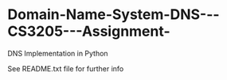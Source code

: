 # Domain-Name-System-DNS---CS3205---Assignment-
DNS Implementation in Python 

See README.txt file for further info
